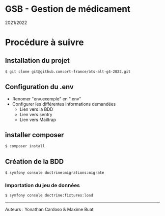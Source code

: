 # GSB - Gestion de médicament
2021/2022

# Procédure à suivre

## Installation du projet

```bash
$ git clone git@github.com:ort-france/bts-alt-g4-2022.git
```

## Configuration du .env
- Renomer "env.exemple" en ".env"
- Configurer les différentes informations demandées
    - Lien vers la BDD
    - Lien vers sentry
    - Lien vers Mailtrap

## installer composer
```bash
$ composer install
```

## Création de la BDD

```bash
$ symfony console doctrine:migrations:migrate
```

### Importation du jeu de données
```bash
$ symfony console doctrine:fixtures:load
```

---
Auteurs : Yonathan Cardoso & Maxime Buat